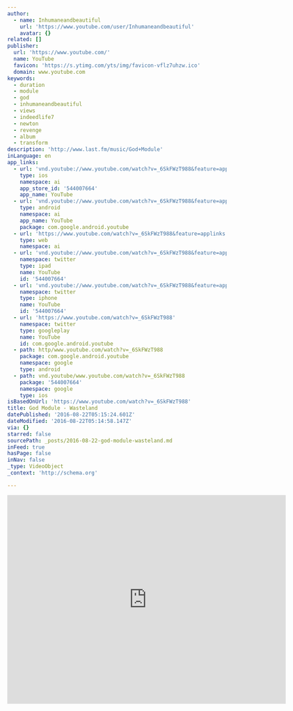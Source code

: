 ```yaml
---
author:
  - name: Inhumaneandbeautiful
    url: 'https://www.youtube.com/user/Inhumaneandbeautiful'
    avatar: {}
related: []
publisher:
  url: 'https://www.youtube.com/'
  name: YouTube
  favicon: 'https://s.ytimg.com/yts/img/favicon-vflz7uhzw.ico'
  domain: www.youtube.com
keywords:
  - duration
  - module
  - god
  - inhumaneandbeautiful
  - views
  - indeedlife7
  - newton
  - revenge
  - album
  - transform
description: 'http://www.last.fm/music/God+Module'
inLanguage: en
app_links:
  - url: 'vnd.youtube://www.youtube.com/watch?v=_6SkFWzT988&feature=applinks'
    type: ios
    namespace: ai
    app_store_id: '544007664'
    app_name: YouTube
  - url: 'vnd.youtube://www.youtube.com/watch?v=_6SkFWzT988&feature=applinks'
    type: android
    namespace: ai
    app_name: YouTube
    package: com.google.android.youtube
  - url: 'https://www.youtube.com/watch?v=_6SkFWzT988&feature=applinks'
    type: web
    namespace: ai
  - url: 'vnd.youtube://www.youtube.com/watch?v=_6SkFWzT988&feature=applinks'
    namespace: twitter
    type: ipad
    name: YouTube
    id: '544007664'
  - url: 'vnd.youtube://www.youtube.com/watch?v=_6SkFWzT988&feature=applinks'
    namespace: twitter
    type: iphone
    name: YouTube
    id: '544007664'
  - url: 'https://www.youtube.com/watch?v=_6SkFWzT988'
    namespace: twitter
    type: googleplay
    name: YouTube
    id: com.google.android.youtube
  - path: http/www.youtube.com/watch?v=_6SkFWzT988
    package: com.google.android.youtube
    namespace: google
    type: android
  - path: vnd.youtube/www.youtube.com/watch?v=_6SkFWzT988
    package: '544007664'
    namespace: google
    type: ios
isBasedOnUrl: 'https://www.youtube.com/watch?v=_6SkFWzT988'
title: God Module - Wasteland
datePublished: '2016-08-22T05:15:24.601Z'
dateModified: '2016-08-22T05:14:58.147Z'
via: {}
starred: false
sourcePath: _posts/2016-08-22-god-module-wasteland.md
inFeed: true
hasPage: false
inNav: false
_type: VideoObject
_context: 'http://schema.org'

---
```

<iframe src="https://cdn.embedly.com/widgets/media.html?src=https%3A%2F%2Fwww.youtube.com%2Fembed%2F_6SkFWzT988%3Ffeature%3Doembed&amp;url=http%3A%2F%2Fwww.youtube.com%2Fwatch%3Fv%3D_6SkFWzT988&amp;image=https%3A%2F%2Fi.ytimg.com%2Fvi%2F_6SkFWzT988%2Fhqdefault.jpg&amp;key=b7d04c9b404c499eba89ee7072e1c4f7&amp;type=text%2Fhtml&amp;schema=youtube" width="640" height="480" scrolling="no" frameborder="0" allowfullscreen="" style=""></iframe>